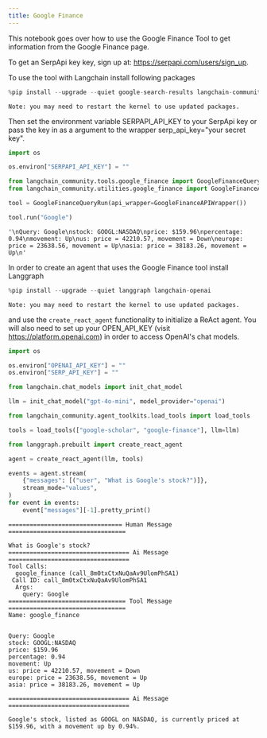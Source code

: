 ```yaml
---
title: Google Finance
---
```


This notebook goes over how to use the Google Finance Tool to get information from the Google Finance page.

To get an SerpApi key key, sign up at: <https://serpapi.com/users/sign_up>.

To use the tool with Langchain install following packages

```python
%pip install --upgrade --quiet google-search-results langchain-community
```

```output
Note: you may need to restart the kernel to use updated packages.
```

Then set the environment variable SERPAPI_API_KEY to your SerpApi key or pass the key in as a argument to the wrapper serp_api_key="your secret key".

```python
import os

os.environ["SERPAPI_API_KEY"] = ""
```

```python
from langchain_community.tools.google_finance import GoogleFinanceQueryRun
from langchain_community.utilities.google_finance import GoogleFinanceAPIWrapper

tool = GoogleFinanceQueryRun(api_wrapper=GoogleFinanceAPIWrapper())
```

```python
tool.run("Google")
```

```output
'\nQuery: Google\nstock: GOOGL:NASDAQ\nprice: $159.96\npercentage: 0.94\nmovement: Up\nus: price = 42210.57, movement = Down\neurope: price = 23638.56, movement = Up\nasia: price = 38183.26, movement = Up\n'
```

In order to create an agent that uses the Google Finance tool install Langgraph

```python
%pip install --upgrade --quiet langgraph langchain-openai
```

```output
Note: you may need to restart the kernel to use updated packages.
```

and use the `create_react_agent` functionality to initialize a ReAct agent. You will also need to set up your OPEN_API_KEY (visit <https://platform.openai.com>) in order to access OpenAI's chat models.

```python
import os

os.environ["OPENAI_API_KEY"] = ""
os.environ["SERP_API_KEY"] = ""
```

```python
from langchain.chat_models import init_chat_model

llm = init_chat_model("gpt-4o-mini", model_provider="openai")
```

```python
from langchain_community.agent_toolkits.load_tools import load_tools

tools = load_tools(["google-scholar", "google-finance"], llm=llm)
```

```python
from langgraph.prebuilt import create_react_agent

agent = create_react_agent(llm, tools)

events = agent.stream(
    {"messages": [("user", "What is Google's stock?")]},
    stream_mode="values",
)
for event in events:
    event["messages"][-1].pretty_print()
```

```output
================================ Human Message =================================

What is Google's stock?
================================== Ai Message ==================================
Tool Calls:
  google_finance (call_8m0txCtxNuQaAv9UlomPhSA1)
 Call ID: call_8m0txCtxNuQaAv9UlomPhSA1
  Args:
    query: Google
================================= Tool Message =================================
Name: google_finance


Query: Google
stock: GOOGL:NASDAQ
price: $159.96
percentage: 0.94
movement: Up
us: price = 42210.57, movement = Down
europe: price = 23638.56, movement = Up
asia: price = 38183.26, movement = Up

================================== Ai Message ==================================

Google's stock, listed as GOOGL on NASDAQ, is currently priced at $159.96, with a movement up by 0.94%.
```

```python

```
